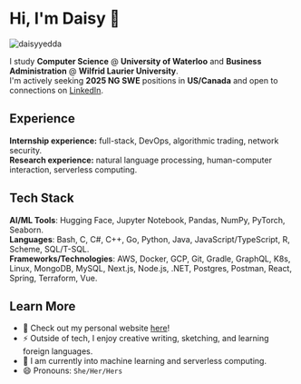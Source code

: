 # Hi, I'm Daisy 👋

<p align="left"> <img src="https://komarev.com/ghpvc/?username=daisyyedda&label=Profile%20views&color=0e75b6&style=flat" alt="daisyyedda" /> </p>

I study **Computer Science** @ **University of Waterloo** and **Business Administration** @ **Wilfrid Laurier University**. <br>
I'm actively seeking **2025 NG SWE** positions in **US/Canada** and open to connections on [LinkedIn](https://www.linkedin.com/in/daisyyeprofile/). <br>

## Experience
**Internship experience:** full-stack, DevOps, algorithmic trading, network security. <br>
**Research experience:** natural language processing, human-computer interaction, serverless computing.

## Tech Stack
**AI/ML Tools**: Hugging Face, Jupyter Notebook, Pandas, NumPy, PyTorch, Seaborn. <br>
**Languages**: Bash, C, C#, C++, Go, Python, Java, JavaScript/TypeScript, R, Scheme, SQL/T-SQL. <br>
**Frameworks/Technologies**: AWS, Docker, GCP, Git, Gradle, GraphQL, K8s, Linux, MongoDB, MySQL, Next.js, Node.js, .NET, Postgres, Postman, React, Spring, Terraform, Vue.

## Learn More
- 🌱 Check out my personal website [here](https://daisy-ye.com/)!
- ⚡ Outside of tech, I enjoy creative writing, sketching, and learning foreign languages.
- 🤖 I am currently into machine learning and serverless computing.
- 😄 Pronouns: `She/Her/Hers`
